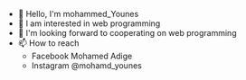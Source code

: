 - 👋 Hello, I'm mohammed_Younes
- 👀 I am interested in web programming
- 💞️ I'm looking forward to cooperating on web programming
- 📫 How to reach
    - Facebook Mohamed Adige
     - Instagram @mohamd_younes
